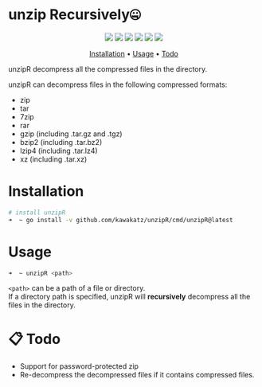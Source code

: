 # unzip Recursively🤐
<p align="center">
<a href="https://opensource.org/licenses/MIT"><img src="https://img.shields.io/badge/license-MIT-_red.svg"></a>
<a href="https://github.com/kawakatz/unzipR/issues"><img src="https://img.shields.io/badge/contributions-welcome-brightgreen.svg?style=flat"></a>
<a href="https://goreportcard.com/badge/github.com/kawakatz/unzipR"><img src="https://goreportcard.com/badge/github.com/kawakatz/unzipR"></a>
<a href="https://github.com/kawakatz/unzipR/releases"><img src="https://img.shields.io/github/v/release/kawakatz/unzipR"></a>
<a href="https://github.com/kawakatz/unzipR/blob/master/go.mod"><img src="https://img.shields.io/github/go-mod/go-version/kawakatz/unzipR"></a>
<a href="https://x.com/kawakatz"><img src="https://img.shields.io/twitter/follow/kawakatz"></a>
</p>

<p align="center">
  <a href="#installation">Installation</a> •
  <a href="#usage">Usage</a>  •
  <a href="#-todo">Todo</a>
</p>

unzipR decompress all the compressed files in the directory.

unzipR can decompress files in the following compressed formats:
- zip
- tar
- 7zip
- rar
- gzip (including .tar.gz and .tgz)
- bzip2 (including .tar.bz2)
- lzip4 (including .tar.lz4)
- xz (including .tar.xz)

# Installation
```sh
# install unzipR
➜  ~ go install -v github.com/kawakatz/unzipR/cmd/unzipR@latest
```

# Usage
```sh
➜  ~ unzipR <path>
```

`<path>` can be a path of a file or directory.<br>
If a directory path is specified, unzipR will **recursively** decompress all the files in the directory.<br>

# 📋 Todo
- Support for password-protected zip
- Re-decompress the decompressed files if it contains compressed files.
